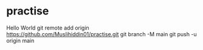 # practise
Hello World
git remote add origin https://github.com/Muslihiddin01/practise.git
git branch -M main
git push -u origin main